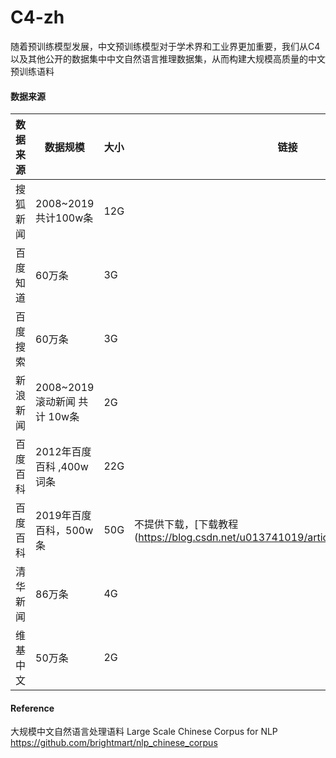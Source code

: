 # C4-zh

随着预训练模型发展，中文预训练模型对于学术界和工业界更加重要，我们从C4 以及其他公开的数据集中中文自然语言推理数据集，从而构建大规模高质量的中文预训练语料

#### 数据来源

| 数据来源 | 数据规模                       | 大小 | 链接 |
| -------- | ------------------------------ | ---- | ---- |
| 搜狐新闻 | 2008~2019 共计100w条  |   12G    |      |
| 百度知道     |      60万条              |  3G |     |
|  百度搜索       |     60万条                           |   3G   |      |
| 新浪新闻 | 2008~2019滚动新闻  共计 10w条              |   2G   |      |
| 百度百科    |      2012年百度百科 ,400w词条             |  22G  |      |
|百度百科|2019年百度百科，500w条|50G|不提供下载，[下载教程(https://blog.csdn.net/u013741019/article/details/102882731)]|
| 清华新闻       |    86万条                            |  4G    |      |
| 维基中文       |    50万条                            |  2G    |      |


#### Reference

大规模中文自然语言处理语料 Large Scale Chinese Corpus for NLP  https://github.com/brightmart/nlp_chinese_corpus

